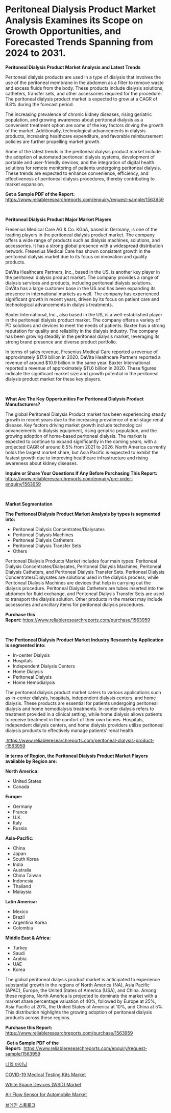 <p><h1>Peritoneal Dialysis Product Market Analysis Examines its Scope on Growth Opportunities, and Forecasted Trends Spanning from 2024 to 2031.</h1></p><p><strong>Peritoneal Dialysis Product Market Analysis and Latest Trends</strong></p>
<p><p>Peritoneal dialysis products are used in a type of dialysis that involves the use of the peritoneal membrane in the abdomen as a filter to remove waste and excess fluids from the body. These products include dialysis solutions, catheters, transfer sets, and other accessories required for the procedure. The peritoneal dialysis product market is expected to grow at a CAGR of 8.8% during the forecast period.</p><p>The increasing prevalence of chronic kidney diseases, rising geriatric population, and growing awareness about peritoneal dialysis as a convenient treatment option are some of the key factors driving the growth of the market. Additionally, technological advancements in dialysis products, increasing healthcare expenditure, and favorable reimbursement policies are further propelling market growth.</p><p>Some of the latest trends in the peritoneal dialysis product market include the adoption of automated peritoneal dialysis systems, development of portable and user-friendly devices, and the integration of digital health solutions for remote monitoring of patients undergoing peritoneal dialysis. These trends are expected to enhance convenience, efficiency, and effectiveness of peritoneal dialysis procedures, thereby contributing to market expansion.</p></p>
<p><strong>Get a Sample PDF of the Report:&nbsp;</strong> <a href="https://www.reliableresearchreports.com/enquiry/request-sample/1563959">https://www.reliableresearchreports.com/enquiry/request-sample/1563959</a></p>
<p>&nbsp;</p>
<p><strong>Peritoneal Dialysis Product Major Market Players</strong></p>
<p><p>Fresenius Medical Care AG & Co. KGaA, based in Germany, is one of the leading players in the peritoneal dialysis product market. The company offers a wide range of products such as dialysis machines, solutions, and accessories. It has a strong global presence with a widespread distribution network. Fresenius Medical Care has shown consistent growth in the peritoneal dialysis market due to its focus on innovation and quality products.</p><p>DaVita Healthcare Partners, Inc., based in the US, is another key player in the peritoneal dialysis product market. The company provides a range of dialysis services and products, including peritoneal dialysis solutions. DaVita has a large customer base in the US and has been expanding its presence in international markets as well. The company has experienced significant growth in recent years, driven by its focus on patient care and technological advancements in dialysis treatments.</p><p>Baxter International, Inc., also based in the US, is a well-established player in the peritoneal dialysis product market. The company offers a variety of PD solutions and devices to meet the needs of patients. Baxter has a strong reputation for quality and reliability in the dialysis industry. The company has been growing steadily in the peritoneal dialysis market, leveraging its strong brand presence and diverse product portfolio.</p><p>In terms of sales revenue, Fresenius Medical Care reported a revenue of approximately $17.9 billion in 2020. DaVita Healthcare Partners reported a revenue of around $10.9 billion in the same year. Baxter International reported a revenue of approximately $11.6 billion in 2020. These figures indicate the significant market size and growth potential in the peritoneal dialysis product market for these key players.</p></p>
<p>&nbsp;</p>
<p><strong>What Are The Key Opportunities For Peritoneal Dialysis Product Manufacturers?</strong></p>
<p><p>The global Peritoneal Dialysis Product market has been experiencing steady growth in recent years due to the increasing prevalence of end-stage renal disease. Key factors driving market growth include technological advancements in dialysis equipment, rising geriatric population, and the growing adoption of home-based peritoneal dialysis. The market is expected to continue to expand significantly in the coming years, with a projected CAGR of around 6.5% from 2021 to 2026. North America currently holds the largest market share, but Asia Pacific is expected to exhibit the fastest growth due to improving healthcare infrastructure and rising awareness about kidney diseases.</p></p>
<p><strong>Inquire or Share Your Questions If Any Before Purchasing This Report:</strong> <a href="https://www.reliableresearchreports.com/enquiry/pre-order-enquiry/1563959">https://www.reliableresearchreports.com/enquiry/pre-order-enquiry/1563959</a></p>
<p>&nbsp;</p>
<p><strong>Market Segmentation</strong></p>
<p><strong>The Peritoneal Dialysis Product Market Analysis by types is segmented into:</strong></p>
<p><ul><li>Peritoneal Dialysis Concentrates/Dialysates</li><li>Peritoneal Dialysis Machines</li><li>Peritoneal Dialysis Catheters</li><li>Peritoneal Dialysis Transfer Sets</li><li>Others</li></ul></p>
<p><p>Peritoneal Dialysis Products Market includes four main types: Peritoneal Dialysis Concentrates/Dialysates, Peritoneal Dialysis Machines, Peritoneal Dialysis Catheters, and Peritoneal Dialysis Transfer Sets. Peritoneal Dialysis Concentrates/Dialysates are solutions used in the dialysis process, while Peritoneal Dialysis Machines are devices that help in carrying out the dialysis procedure. Peritoneal Dialysis Catheters are tubes inserted into the abdomen for fluid exchange, and Peritoneal Dialysis Transfer Sets are used to transport the dialysis solution. Other products in the market may include accessories and ancillary items for peritoneal dialysis procedures.</p></p>
<p><strong>Purchase this Report:&nbsp;</strong><a href="https://www.reliableresearchreports.com/purchase/1563959">https://www.reliableresearchreports.com/purchase/1563959</a></p>
<p>&nbsp;</p>
<p><strong>The Peritoneal Dialysis Product Market Industry Research by Application is segmented into:</strong></p>
<p><ul><li>In-center Dialysis</li><li>Hospitals</li><li>Independent Dialysis Centers</li><li>Home Dialysis</li><li>Peritoneal Dialysis</li><li>Home Hemodialysis</li></ul></p>
<p><p>The peritoneal dialysis product market caters to various applications such as in-center dialysis, hospitals, independent dialysis centers, and home dialysis. These products are essential for patients undergoing peritoneal dialysis and home hemodialysis treatments. In-center dialysis refers to treatment provided in a clinical setting, while home dialysis allows patients to receive treatment in the comfort of their own homes. Hospitals, independent dialysis centers, and home dialysis providers utilize peritoneal dialysis products to effectively manage patients' renal health.</p></p>
<p><a href="https://www.reliableresearchreports.com/peritoneal-dialysis-product-r1563959">&nbsp;https://www.reliableresearchreports.com/peritoneal-dialysis-product-r1563959</a></p>
<p><strong>In terms of Region, the Peritoneal Dialysis Product Market Players available by Region are:</strong></p>
<p>
    <p> <strong> North America: </strong>
        <ul>
            <li>United States</li>
            <li>Canada</li>
        </ul>
        </p> 
    <p> <strong> Europe: </strong>
        <ul>
            <li>Germany</li>
            <li>France</li>
            <li>U.K.</li>
            <li>Italy</li>
            <li>Russia</li>
        </ul>
        </p> 
    <p> <strong> Asia-Pacific: </strong>
        <ul>
            <li>China</li>
            <li>Japan</li>
            <li>South Korea</li>
            <li>India</li>
            <li>Australia</li>
            <li>China Taiwan</li>
            <li>Indonesia</li>
            <li>Thailand</li>
            <li>Malaysia</li>
        </ul>
        </p> 
    <p> <strong> Latin America: </strong>
        <ul>
            <li>Mexico</li>
            <li>Brazil</li>
            <li>Argentina Korea</li>
            <li>Colombia</li>
        </ul>
        </p> 
    <p> <strong> Middle East & Africa: </strong>
        <ul>
            <li>Turkey</li>
            <li>Saudi</li>
            <li>Arabia</li>
            <li>UAE</li>
            <li>Korea</li>
        </ul>
    </p>
    </p>
<p><p>The global peritoneal dialysis product market is anticipated to experience substantial growth in the regions of North America (NA), Asia Pacific (APAC), Europe, the United States of America (USA), and China. Among these regions, North America is projected to dominate the market with a market share percentage valuation of 40%, followed by Europe at 25%, Asia Pacific at 20%, the United States of America at 10%, and China at 5%. This distribution highlights the growing adoption of peritoneal dialysis products across these regions.</p></p>
<p><strong>Purchase this Report: </strong><a href="https://www.reliableresearchreports.com/purchase/1563959">https://www.reliableresearchreports.com/purchase/1563959</a></p>
<p>&nbsp;<strong>Get a Sample PDF of the Report:&nbsp;&nbsp;</strong><a href="https://www.reliableresearchreports.com/enquiry/request-sample/1563959">https://www.reliableresearchreports.com/enquiry/request-sample/1563959</a></p>
<p><strong></strong></p>
<p><p><a href="https://github.com/TimmyMann6767/Market-Research-Report-List-3/blob/main/700247875991.md">니켈 마이닝</a></p><p><a href="https://github.com/BobbyMartinebXfnV/Market-Research-Report-List-1/blob/main/covid-19-medical-testing-kits-market.md">COVID-19 Medical Testing Kits Market</a></p><p><a href="https://medium.com/@philipwolf32/white-space-devices-wsd-market-investigation-industry-evolution-and-forecast-till-2031-b1054237ca87">White Space Devices (WSD) Market</a></p><p><a href="https://medium.com/@bartlakin73/strategic-insights-into-global-air-flow-sensor-for-automobile-market-trends-2024-2031-covered-102c1457fe80">Air Flow Sensor for Automobile Market</a></p><p><a href="https://github.com/JeromeRtyau89966/Market-Research-Report-List-3/blob/main/854792875992.md">브레인 스트로크</a></p></p>